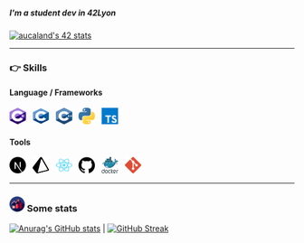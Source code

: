 ##### I'm a student dev in 42Lyon

[![aucaland's 42 stats](https://badge42.vercel.app/api/v2/clk5k9flf002508kxknlkaxyd/stats?cursusId=21&coalitionId=302)](https://github.com/JaeSeoKim/badge42)

---

### :point_right: Skills

#### Language / Frameworks
<img src="./assets/images/c--4.svg" width="29" height="29" alt ="typescript" title="Typescript"/>&nbsp;&nbsp;
<img src="./assets/images/c-1.svg" width="29" height="29" alt ="typescript" title="Typescript"/>&nbsp;&nbsp;
<img src="./assets/images/c.svg" width="29" height="29" alt ="typescript" title="Typescript"/>&nbsp;&nbsp;
<img src="./assets/images/python-5.svg" width="29" height="29" alt ="typescript" title="Typescript"/>&nbsp;&nbsp;
<img src="./assets/images/typescript.svg" width="29" height="29" alt ="typescript" title="Typescript"/>&nbsp;&nbsp;

#### Tools
<img src="./assets/images/next-js.svg" width="29" height="29" alt ="typescript" title="Typescript"/>&nbsp;&nbsp;
<img src="./assets/images/prisma-3.svg" width="29" height="29" alt ="typescript" title="Typescript"/>&nbsp;&nbsp;
<img src="./assets/images/react-2.svg" width="29" height="29" alt ="typescript" title="Typescript"/>&nbsp;&nbsp;
<img src="./assets/images/25231.png" width="29" height="29" alt ="typescript" title="Typescript"/>&nbsp;&nbsp;
<img src="./assets/images/docker.svg" width="29" height="29" alt ="typescript" title="Typescript"/>&nbsp;&nbsp;
<img src="./assets/images/git-icon.svg" width="29" height="29" alt ="typescript" title="Typescript"/>&nbsp;&nbsp;

---

### <img src="./assets/images/statistics-svgrepo-com.svg" width="27" height="27" alt ="typescript" title="Typescript"/> Some stats

[![Anurag's GitHub stats](https://github-readme-stats.vercel.app/api?username=aucaland&show_icons=true&theme=radical)](https://github.com/anuraghazra/github-readme-stats)
 | [![GitHub Streak](https://github-readme-streak-stats.herokuapp.com/?user=aucaland&theme=nightowl)](https://git.io/streak-stats)
